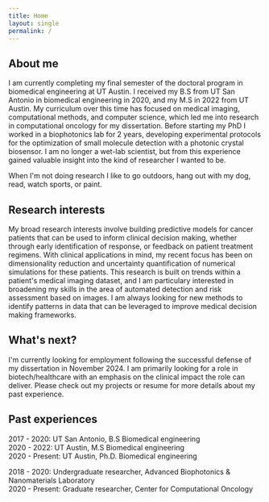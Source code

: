 ```yaml
---
title: Home
layout: single
permalink: /
---
```

## About me
I am currently completing my final semester of the doctoral program in biomedical engineering at UT Austin. I received my B.S from UT San Antonio in biomedical engineering in 2020, and my M.S in 2022 from UT Austin. My curriculum over this time has focused on medical imaging, computational methods, and computer science, which led me into research in computational oncology for my dissertation.
Before starting my PhD I worked in a biophotonics lab for 2 years, developing experimental protocols for the optimization of small molecule detection with a photonic crystal biosensor. I am no longer a wet-lab scientist, but from this experience gained valuable insight into the kind of researcher I wanted to be.

When I'm not doing research I like to go outdoors, hang out with my dog, read, watch sports, or paint.

## Research interests
My broad research interests involve building predictive models for cancer patients that can be used to inform clinical decision making, whether through early identification of response, or feedback on patient treatment regimens. With clinical applications in mind, my recent focus has been on dimensionality reduction and uncertainty quantification of numerical simulations for these patients. This research is built on trends within a patient's medical imaging dataset, and I am particulary interested in broadening my skills in the area of automated detection and risk assessment based on images. I am always looking for new methods to identify patterns in data that can be leveraged to improve medical decision making frameworks.

## What's next?
I'm currently looking for employment following the successful defense of my dissertation in November 2024. I am primarily looking for a role in biotech/healthcare with an emphasis on the clinical impact the role can deliver. Please check out my projects or resume for more details about my past experience.

## Past experiences
2017 - 2020: UT San Antonio, B.S Biomedical engineering<br />
2020 - 2022: UT Austin, M.S Biomedical engineering<br />
2020 - Present: UT Austin, Ph.D. Biomedical engineering

2018 - 2020: Undergraduate researcher, Advanced Biophotonics & Nanomaterials Laboratory<br />
2020 - Present: Graduate researcher, Center for Computational Oncology<br />

